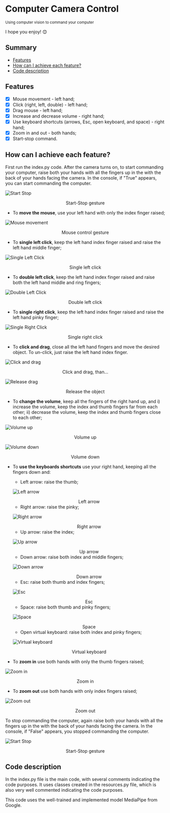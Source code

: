 # Computer Camera Control
<small>Using computer vision to command your computer</small>

I hope you enjoy! 😊

## Summary

- [Features](#features)
- [How can I achieve each feature?](#how-can-i-achieve-each-feature)
- [Code description](#code-description)

## Features

- [X] Mouse movement - left hand;
- [X] Click (right, left, double)  - left hand;
- [X] Drag mouse - left hand;
- [X] Increase and decrease volume - right hand; 
- [X] Use keyboard shortcuts (arrows, Esc, open keyboard, and space) - right hand;
- [X] Zoom in and out - both hands;
- [X] Start-stop command.

## How can I achieve each feature?

First run the index.py code. After the camera turns on, to start commanding your computer, raise both your hands with all the fingers up in the with the back of your hands facing the camera. In the console, if "True" appears, you can start commanding the computer.

![Start Stop](Images/start-stop.png)
<center>Start-Stop gesture</center>

* To **move the mouse**, use your left hand with only the index finger raised;

![Mouse movement](Images/mouse-control.png)
<center>Mouse control gesture</center>

* To **single left click**, keep the left hand index finger raised and raise the left hand middle finger;

![Single Left Click](Images/single-left-click.png)
<center>Single left click</center>

* To **double left click**, keep the left hand index finger raised and raise both the left hand middle and ring fingers;

![Double Left Click](Images/double-left-click.png)
<center>Double left click</center>

* To **single right click**, keep the left hand index finger raised and raise the left hand pinky finger;

![Single Right Click](Images/right-click.png)
<center>Single right click</center>

* To **click and drag**, close all the left hand fingers and move the desired object. To un-click, just raise the left hand index finger.

![Click and drag](Images/click-drag.png)
<center>Click and drag, than...</center>

![Release drag](Images/mouse-control.png)
<center>Release the object</center>

* To **change the volume**, keep all the fingers of the right hand up, and i) increase the volume, keep the index and thumb fingers far from each other; ii) decrease the volume, keep the index and thumb fingers close to each other;

![Volume up](Images/volume-up.png)
<center>Volume up</center>

![Volume down](Images/volume-down.png)
<center>Volume down</center>

* To **use the keyboards shortcuts** use your right hand, keeping all the fingers down and:
  * Left arrow: raise the thumb;

  ![Left arrow](Images/left-arrow.png)
  <center>Left arrow</center>

  * Right arrow: raise the pinky;

  ![Right arrow](Images/right-arrow.png)
  <center>Right arrow</center>

  * Up arrow: raise the index;

  ![Up arrow](Images/up-arrow.png)
  <center>Up arrow</center>

  * Down arrow: raise both index and middle fingers;

  ![Down arrow](Images/down-arrow.png)
  <center>Down arrow</center>

  * Esc: raise both thumb and index fingers;

  ![Esc](Images/esc.png)
  <center>Esc</center>

  * Space: raise both thumb and pinky fingers;

  ![Space](Images/space.png)
  <center>Space</center>

  * Open virtual keyboard: raise both index and pinky fingers;

  ![Virtual keyboard](Images/keyboard.png)
  <center>Virtual keyboard</center>

* To **zoom in** use both hands with only the thumb fingers raised;

![Zoom in](Images/zoom-in.png)
<center>Zoom in</center>

* To **zoom out** use both hands with only index fingers raised;

![Zoom out](Images/zoom-out.png)
<center>Zoom out</center>

To stop commanding the computer, again raise both your hands with all the fingers up in the with the back of your hands facing the camera. In the console, if "False" appears, you stopped commanding the computer.

![Start Stop](Images/start-stop.png)
<center>Start-Stop gesture</center>

## Code description

In the index.py file is the main code, with several comments indicating the code purposes. It uses classes created in the resources.py file, which is also very well commented indicating the code purposes.

This code uses the well-trained and implemented model MediaPipe from Google.